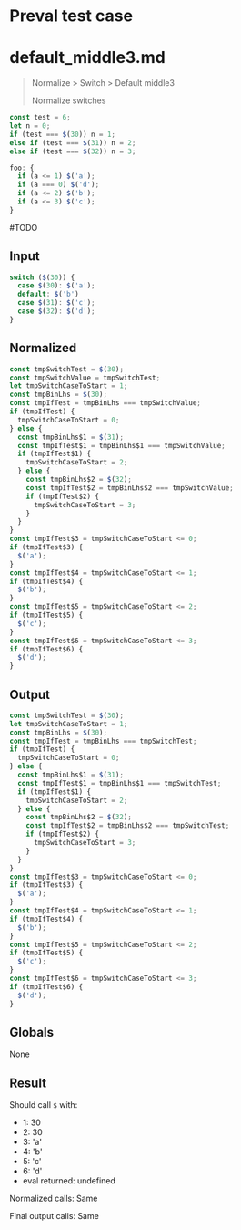 # Preval test case

# default_middle3.md

> Normalize > Switch > Default middle3
>
> Normalize switches

```js
const test = 6;
let n = 0;
if (test === $(30)) n = 1;
else if (test === $(31)) n = 2;
else if (test === $(32)) n = 3;

foo: {
  if (a <= 1) $('a');
  if (a === 0) $('d');
  if (a <= 2) $('b');
  if (a <= 3) $('c');
}
```

#TODO

## Input

`````js filename=intro
switch ($(30)) {
  case $(30): $('a');
  default: $('b') 
  case $(31): $('c');
  case $(32): $('d');
}
`````

## Normalized

`````js filename=intro
const tmpSwitchTest = $(30);
const tmpSwitchValue = tmpSwitchTest;
let tmpSwitchCaseToStart = 1;
const tmpBinLhs = $(30);
const tmpIfTest = tmpBinLhs === tmpSwitchValue;
if (tmpIfTest) {
  tmpSwitchCaseToStart = 0;
} else {
  const tmpBinLhs$1 = $(31);
  const tmpIfTest$1 = tmpBinLhs$1 === tmpSwitchValue;
  if (tmpIfTest$1) {
    tmpSwitchCaseToStart = 2;
  } else {
    const tmpBinLhs$2 = $(32);
    const tmpIfTest$2 = tmpBinLhs$2 === tmpSwitchValue;
    if (tmpIfTest$2) {
      tmpSwitchCaseToStart = 3;
    }
  }
}
const tmpIfTest$3 = tmpSwitchCaseToStart <= 0;
if (tmpIfTest$3) {
  $('a');
}
const tmpIfTest$4 = tmpSwitchCaseToStart <= 1;
if (tmpIfTest$4) {
  $('b');
}
const tmpIfTest$5 = tmpSwitchCaseToStart <= 2;
if (tmpIfTest$5) {
  $('c');
}
const tmpIfTest$6 = tmpSwitchCaseToStart <= 3;
if (tmpIfTest$6) {
  $('d');
}
`````

## Output

`````js filename=intro
const tmpSwitchTest = $(30);
let tmpSwitchCaseToStart = 1;
const tmpBinLhs = $(30);
const tmpIfTest = tmpBinLhs === tmpSwitchTest;
if (tmpIfTest) {
  tmpSwitchCaseToStart = 0;
} else {
  const tmpBinLhs$1 = $(31);
  const tmpIfTest$1 = tmpBinLhs$1 === tmpSwitchTest;
  if (tmpIfTest$1) {
    tmpSwitchCaseToStart = 2;
  } else {
    const tmpBinLhs$2 = $(32);
    const tmpIfTest$2 = tmpBinLhs$2 === tmpSwitchTest;
    if (tmpIfTest$2) {
      tmpSwitchCaseToStart = 3;
    }
  }
}
const tmpIfTest$3 = tmpSwitchCaseToStart <= 0;
if (tmpIfTest$3) {
  $('a');
}
const tmpIfTest$4 = tmpSwitchCaseToStart <= 1;
if (tmpIfTest$4) {
  $('b');
}
const tmpIfTest$5 = tmpSwitchCaseToStart <= 2;
if (tmpIfTest$5) {
  $('c');
}
const tmpIfTest$6 = tmpSwitchCaseToStart <= 3;
if (tmpIfTest$6) {
  $('d');
}
`````

## Globals

None

## Result

Should call `$` with:
 - 1: 30
 - 2: 30
 - 3: 'a'
 - 4: 'b'
 - 5: 'c'
 - 6: 'd'
 - eval returned: undefined

Normalized calls: Same

Final output calls: Same
